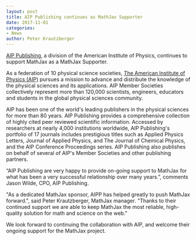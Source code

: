 ```yaml
---
layout: post
title: AIP Publishing continues as MathJax Supporter
date: 2017-11-01
categories:
- News
author: Peter Krautzberger
---
```


[AIP Publishing](https://publishing.aip.org/), a division of the American Institute of Physics, continues to support MathJax as a MathJax Supporter.

As a federation of 10 physical science societies, [The American Institute of Physics (AIP)](http://aip.org/) pursues a mission to advance and distribute the knowledge of the physical sciences and its applications. AIP Member Societies collectively represent more than 120,000 scientists, engineers, educators and students in the global physical sciences community.

AIP has been one of the world's leading publishers in the physical sciences for more than 80 years. AIP Publishing provides a comprehensive collection of highly cited peer reviewed scientific information. Accessed by researchers at nearly 4,000 institutions worldwide, AIP Publishing's portfolio of 17 journals includes prestigious titles such as Applied Physics Letters, Journal of Applied Physics, and The Journal of Chemical Physics, and the AIP Conference Proceedings series. AIP Publishing also publishes on behalf of several of AIP's Member Societies and other publishing partners.

“AIP Publishing are very happy to provide on-going support to MathJax for what has been a very successful relationship over many years.”, comments Jason Wilde, CPO, AIP Publishing.

"As a dedicated MathJax sponsor, AIPP has helped greatly to push MathJax forward.", said Peter Krautzberger, MathJax manager. "Thanks to their continued support we are able to keep MathJax the most reliable, high-quality solution for math and science on the web."

We look forward to continuing the collaboration with AIP, and welcome their ongoing support for the MathJax project.
